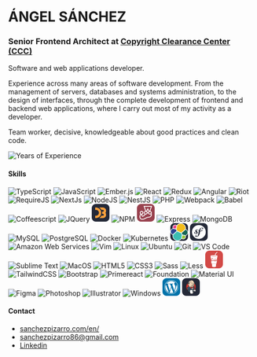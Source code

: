 # ÁNGEL SÁNCHEZ

### Senior Frontend Architect at [Copyright Clearance Center (CCC)](https://www.copyright.com/)

Software and web applications developer.

Experience across many areas of software development. From the management of servers, databases and systems administration, to the design of interfaces, through the complete development of frontend and backend web applications, where I carry out most of my activity as a developer.

Team worker, decisive, knowledgeable about good practices and clean code.

![Years of Experience](https://img.shields.io/badge/Experiencia-15%20años-blue)

#### Skills

<p align="left">
  <!-- TS -->
  <img src="https://raw.githubusercontent.com/danielcranney/readme-generator/main/public/icons/skills/typescript-colored.svg" alt="TypeScript" title="TypeScript" width="36" height="36" />

  <!-- JS -->
  <img src="https://raw.githubusercontent.com/danielcranney/readme-generator/main/public/icons/skills/javascript-colored.svg" alt="JavaScript" title="JavaScript" width="36" height="36" />

  <!-- Ember -->
  <img src="https://raw.githubusercontent.com/danielcranney/readme-generator/main/public/icons/skills/emberjs-colored.svg" alt="Ember.js" title="Ember.js" width="36" height="36" />

  <!-- React -->
  <img src="https://raw.githubusercontent.com/danielcranney/readme-generator/main/public/icons/skills/react-colored.svg" alt="React" title="React" width="36" height="36" />

  <!-- Redux -->
  <img src="https://raw.githubusercontent.com/danielcranney/readme-generator/main/public/icons/skills/redux-colored.svg" alt="Redux" title="Redux" width="36" height="36" />

  <!-- Angular -->
  <img src="https://raw.githubusercontent.com/danielcranney/readme-generator/main/public/icons/skills/angularjs-colored.svg" alt="Angular" title="Angular" width="36" height="36" />

  <!-- Riot -->
  <img src="https://sanchezpizarro.com/src/img/ico/riot.png" alt="Riot" title="Riot" width="36" height="36" />

  <!-- RequireJS -->
  <img src="https://sanchezpizarro.com/src/img/ico/requirejs.png" alt="RequireJS" title="RequireJS" width="36" height="36" />

  <!-- ##### -->

  <!-- Next.js -->
  <img src="https://raw.githubusercontent.com/danielcranney/readme-generator/main/public/icons/skills/nextjs-colored-dark.svg" alt="NextJs" title="NextJs" width="36" height="36" />

  <!-- Node.js -->
  <img src="https://raw.githubusercontent.com/danielcranney/readme-generator/main/public/icons/skills/nodejs-colored.svg" alt="NodeJS" title="NodeJS" width="36" height="36" />

  <!-- NestJS -->
  <img src="https://raw.githubusercontent.com/danielcranney/readme-generator/main/public/icons/skills/nestjs-colored.svg" alt="NestJS" title="NestJS" width="36" height="36" />

  <!-- PHP -->
  <img src="https://raw.githubusercontent.com/danielcranney/readme-generator/main/public/icons/skills/php-colored.svg" alt="PHP" title="PHP" width="36" height="36" />

  <!-- Webpack -->
  <img src="https://raw.githubusercontent.com/danielcranney/readme-generator/main/public/icons/skills/webpack-colored.svg" alt="Webpack" title="Webpack" width="36" height="36" />

  <!-- Babel -->
  <img src="https://raw.githubusercontent.com/danielcranney/readme-generator/main/public/icons/skills/babel-colored-dark.svg" alt="Babel" title="Babel" width="36" height="36" />

  <!-- CoffeeScript -->
  <img src="https://raw.githubusercontent.com/danielcranney/readme-generator/main/public/icons/skills/coffeescript-colored-dark.svg" alt="Coffeescript" title="Coffeescript" width="36" height="36" />

  <!-- jQuery -->
  <img src="https://raw.githubusercontent.com/danielcranney/readme-generator/main/public/icons/skills/jquery-colored.svg" alt="JQuery" title="JQuery" width="36" height="36" />

  <!-- D3 -->
  <img src="https://github.com/tandpfun/skill-icons/raw/main/icons/D3-Dark.svg" alt="D3" title="D3" width="36" height="36" />

  <!-- NPM -->
  <img src="https://raw.githubusercontent.com/tandpfun/skill-icons/main/icons/Npm-Dark.svg" alt="NPM" title="NPM" width="36" height="36" />

  <!-- Jest -->
  <img src="https://raw.githubusercontent.com/tandpfun/skill-icons/main/icons/Jest.svg" alt="Jest" title="Jest" width="36" height="36" />

  <!-- ##### -->

  <!-- Express -->
  <img src="https://raw.githubusercontent.com/danielcranney/readme-generator/main/public/icons/skills/express-colored-dark.svg" alt="Express" title="Express" width="36" height="36" />

  <!-- MongoDB -->
  <img src="https://raw.githubusercontent.com/danielcranney/readme-generator/main/public/icons/skills/mongodb-colored.svg" alt="MongoDB" title="MongoDB" width="36" height="36" />

  <!-- MySQL -->
  <img src="https://raw.githubusercontent.com/danielcranney/readme-generator/main/public/icons/skills/mysql-colored.svg" alt="MySQL" title="MySQL" width="36" height="36" />

  <!-- PostgreSQL -->
  <img src="https://raw.githubusercontent.com/danielcranney/readme-generator/main/public/icons/skills/postgresql-colored.svg" alt="PostgreSQL" title="PostgreSQL" width="36" height="36" />

  <!-- Docker -->
  <img src="https://raw.githubusercontent.com/danielcranney/readme-generator/main/public/icons/skills/docker-colored.svg" alt="Docker" title="Docker" width="36" height="36" />

  <!-- Kubernetes -->
  <img src="https://raw.githubusercontent.com/danielcranney/readme-generator/main/public/icons/skills/kubernetes-colored.svg" alt="Kubernetes" title="Kubernetes" width="36" height="36" />

  <!-- ElasticSearch -->
  <img src="https://raw.githubusercontent.com/tandpfun/skill-icons/main/icons/Elasticsearch-Dark.svg" alt="ElasticSearch" title="ElasticSearch" width="36" height="36" />

  <!-- Symfony -->
  <img src="https://raw.githubusercontent.com/tandpfun/skill-icons/main/icons/Symfony-Dark.svg" alt="Symfony" title="Symfony" width="36" height="36" />

  <!-- AWS -->
  <img src="https://raw.githubusercontent.com/danielcranney/readme-generator/main/public/icons/skills/aws-colored-dark.svg" alt="Amazon Web Services" title="Amazon Web Services" width="36" height="36" />

  <!-- Vim -->
  <img src="https://raw.githubusercontent.com/danielcranney/readme-generator/main/public/icons/skills/vim-colored.svg" alt="Vim" title="Vim" width="36" height="36" />

  <!-- Linux -->
  <img src="https://raw.githubusercontent.com/danielcranney/readme-generator/main/public/icons/skills/linux-colored.svg" alt="Linux" title="Linux" width="36" height="36" />

  <!-- Ubuntu -->
  <img src="https://raw.githubusercontent.com/danielcranney/readme-generator/main/public/icons/skills/ubuntu-colored.svg" alt="Ubuntu" title="Ubuntu" width="36" height="36" />

  <!-- Git -->
  <img src="https://raw.githubusercontent.com/danielcranney/readme-generator/main/public/icons/skills/git-colored.svg" alt="Git" title="Git" width="36" height="36" />

  <!-- VS Code -->
  <img src="https://raw.githubusercontent.com/danielcranney/readme-generator/main/public/icons/skills/visualstudiocode-colored.svg" alt="VS Code" title="VS Code" width="36" height="36" />

  <!-- Sublime Text -->
  <img src="https://raw.githubusercontent.com/danielcranney/readme-generator/main/public/icons/skills/sublimetext-colored.svg" alt="Sublime Text" title="Sublime Text" width="36" height="36" />

  <!-- macOS -->
  <img src="https://raw.githubusercontent.com/danielcranney/readme-generator/main/public/icons/skills/macos-colored-dark.svg" alt="MacOS" title="MacOS" width="36" height="36" />

  <!-- ##### -->

  <!-- HTML5 -->
  <img src="https://raw.githubusercontent.com/danielcranney/readme-generator/main/public/icons/skills/html5-colored.svg" alt="HTML5" title="HTML5" width="36" height="36" />

  <!-- CSS3 -->
  <img src="https://raw.githubusercontent.com/danielcranney/readme-generator/main/public/icons/skills/css3-colored.svg" alt="CSS3" title="CSS3" width="36" height="36" />

  <!-- Sass -->
  <img src="https://raw.githubusercontent.com/danielcranney/readme-generator/main/public/icons/skills/sass-colored.svg" alt="Sass" title="Sass" width="36" height="36" />

  <!-- Less -->
  <img src="https://raw.githubusercontent.com/tandpfun/skill-icons/main/icons/Less-Dark.svg" alt="Less" title="Less" width="36" height="36" />

  <!-- Gulp -->
  <img src="https://raw.githubusercontent.com/tandpfun/skill-icons/main/icons/Gulp.svg" alt="Gulp" title="Gulp" width="36" height="36" />

  <!-- Tailwind -->
  <img src="https://raw.githubusercontent.com/danielcranney/readme-generator/main/public/icons/skills/tailwindcss-colored.svg" alt="TailwindCSS" title="TailwindCSS" width="36" height="36" />

  <!-- Bootstrap -->
  <img src="https://raw.githubusercontent.com/danielcranney/readme-generator/main/public/icons/skills/bootstrap-colored.svg" alt="Bootstrap" title="Bootstrap" width="36" height="36" />

  <!-- PrimeReact -->
  <img src="https://sanchezpizarro.com/src/img/ico/primereact.png" alt="Primereact" title="Primereact" width="36" height="36" />

  <!-- Foundation -->
  <img src="https://sanchezpizarro.com/src/img/ico/foundation.svg" alt="Foundation" title="Foundation" width="36" height="36" />

  <!-- MUI -->
  <img src="https://raw.githubusercontent.com/danielcranney/readme-generator/main/public/icons/skills/materialui-colored.svg" alt="Material UI" title="Material UI" width="36" height="36" />

  <!-- Figma -->
  <img src="https://raw.githubusercontent.com/danielcranney/readme-generator/main/public/icons/skills/figma-colored.svg" alt="Figma" title="Figma" width="36" height="36" />

  <!-- Photoshop -->
  <img src="https://raw.githubusercontent.com/danielcranney/readme-generator/main/public/icons/skills/photoshop-colored-dark.svg" alt="Photoshop" title="Photoshop" width="36" height="36" />

  <!-- Illustrator -->
  <img src="https://raw.githubusercontent.com/danielcranney/readme-generator/main/public/icons/skills/illustrator-colored-dark.svg" alt="Illustrator" title="Illustrator" width="36" height="36" />

  <!-- ##### -->

  <!-- Windows -->
  <img src="https://raw.githubusercontent.com/tandpfun/skill-icons/main/icons/Windows-Dark.svg" alt="Windows" title="Windows" width="36" height="36" />

  <!-- Wordpress -->
  <img src="https://raw.githubusercontent.com/tandpfun/skill-icons/main/icons/Wordpress.svg" alt="Wordpress" title="Wordpress" width="36" height="36" />

  <!-- Jenkins -->
  <img src="https://raw.githubusercontent.com/tandpfun/skill-icons/main/icons/Jenkins-Dark.svg" alt="Jenkins" title="Jenkins" width="36" height="36" />
</p>

#### Contact

- [sanchezpizarro.com/en/](http://sanchezpizarro.com/en/)
- [sanchezpizarro86@gmail.com](mailto:sanchezpizarro86@gmail.com)
- [Linkedin](https://www.linkedin.com/in/sanchezpizarro)
